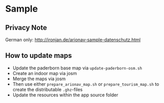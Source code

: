 # Sample

## Privacy Note

German only: http://ironjan.de/arionav-sample-datenschutz.html

## How to update maps

 * Update the paderborn base map via `update-paderborn-osm.sh`
 * Create an indoor map via josm
 * Merge the maps via josm
 * Then use either `prepare_arionav_map.sh` or `prepare_tourism_map.sh` to create the distributable `.ghz`-files
 * Update the resources within the app source folder
